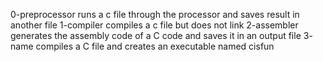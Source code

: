 0-preprocessor runs a c file through the processor and saves result in another file
1-compiler compiles a c file but does not link
2-assembler generates the assembly code of a C code and saves it in an output file
3- name compiles a C file and creates an executable named cisfun

